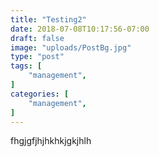 ```yaml
---
title: "Testing2"
date: 2018-07-08T10:17:56-07:00
draft: false
image: "uploads/PostBg.jpg"
type: "post"
tags: [
    "management",
]
categories: [
    "management",
]
---
```


fhgjgfjhjhkhkjgkjhlh